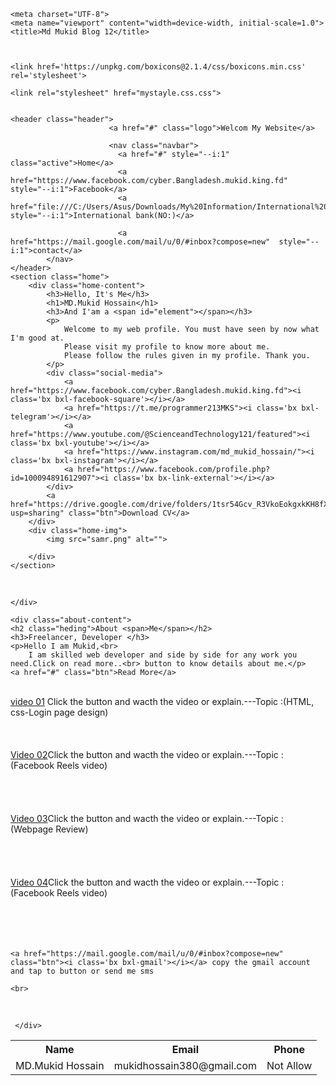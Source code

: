 <!DOCTYPE html>
<html lang="en">
<head>

    
    <meta charset="UTF-8">
    <meta name="viewport" content="width=device-width, initial-scale=1.0">
    <title>Md Mukid Blog 12</title>  
 
 
    
    <link href='https://unpkg.com/boxicons@2.1.4/css/boxicons.min.css' rel='stylesheet'>

</head>

    <link rel="stylesheet" href="mystayle.css.css">
    
    
    <header class="header">
                          <a href="#" class="logo">Welcom My Website</a>

                          <nav class="navbar">
                            <a href="#" style="--i:1" class="active">Home</a>
                            <a href="https://www.facebook.com/cyber.Bangladesh.mukid.king.fd"  style="--i:1">Facebook</a>
                            <a href="file:///C:/Users/Asus/Downloads/My%20Information/International%20bank.html"  style="--i:1">International bank(NO:)</a>
    
                            <a href="https://mail.google.com/mail/u/0/#inbox?compose=new"  style="--i:1">contact</a>
            </nav>
    </header>
    <section class="home">
        <div class="home-content">
            <h3>Hello, It's Me</h3>
            <h1>MD.Mukid Hossain</h1>
            <h3>And I'am a <span id="element"></span></h3>
            <p>
                Welcome to my web profile. You must have seen by now what I'm good at. 
                Please visit my profile to know more about me. 
                Please follow the rules given in my profile. Thank you.
            </p>
            <div class="social-media">
                <a href="https://www.facebook.com/cyber.Bangladesh.mukid.king.fd"><i class='bx bxl-facebook-square'></i></a>
                <a href="https://t.me/programmer213MKS"><i class='bx bxl-telegram'></i></a>
                <a href="https://www.youtube.com/@ScienceandTechnology121/featured"><i class='bx bxl-youtube'></i></a>
                <a href="https://www.instagram.com/md_mukid_hossain/"><i class='bx bxl-instagram'></i></a>
                <a href="https://www.facebook.com/profile.php?id=100094891612907"><i class='bx bx-link-external'></i></a>
            </div>
            <a href="https://drive.google.com/drive/folders/1tsr54Gcv_R3VkoEokgxkKH8fXOhQL18M?usp=sharing" class="btn">Download CV</a>
        </div>
        <div class="home-img">
            <img src="samr.png" alt="">

        </div>
    </section>
 <script src="myscrift.js"></script>





  <!-- Element to contain animated typing -->
  <span id="element"></span>

  <!-- Load library from the CDN -->
  <script src="https://unpkg.com/typed.js@2.0.16/dist/typed.umd.js"></script>

  <!-- Setup and start animation! -->
  <script>
    var typed = new Typed('#element', {
      strings: ['<i></i> Freelancer.', ' YouTuber.','Web Developer','Bolgger','Work from Meta'],
      typeSpeed: 35,
      loop: true,
    });
  </script>

<br>
<!--about section design-->

<section class="about " id="about">
    <div class="about-img">
        <img src="mkh.png"alt="">

    </div>

    <div class="about-content">
    <h2 class="heding">About <span>Me</span></h2>
    <h3>Freelancer, Developer </h3>
    <p>Hello I am Mukid,<br>
        I am skilled web developer and side by side for any work you need.Click on read more..<br> button to know details about me.</p>
    <a href="#" class="btn">Read More</a>

</div>

</section>

<br>


<div class="vedio">
  <a href="My Movie.mp4" class="btn"> video 01</a> Click the button and wacth the video or explain.---Topic :(HTML, css-Login page design)
  
  <br>
  <br>
  <br>
  <br> <a href="tumi chailei ki.mp4" class="btn">Video 02</a>Click the button and wacth the video or explain.---Topic :(Facebook Reels video)
</br>

<br>
<br>
<br>
<br>
<a href="mukid.mp4" class="btn">Video 03</a>Click the button and wacth the video or explain.---Topic :(Webpage Review)

<br>
<br>
<br>
<br>
<br>
<a href="tumi chailei ki.mp4" class="btn">Video 04</a>Click the button and wacth the video or explain.---Topic :(Facebook Reels video)




</div>


<br>
<br>
<br>
<br>


    
    <a href="https://mail.google.com/mail/u/0/#inbox?compose=new" class="btn"><i class='bx bxl-gmail'></i></a> copy the gmail account and tap to button or send me sms

    <br>
  <br>
    <table>
      <tr>
        <th>Name</th>
        <th>Email</th>
        <th>Phone</th>
      </tr>
      <tr>
        <td>MD.Mukid Hossain</td>
        <td>mukidhossain380@gmail.com</td>
        <td>Not Allow</td>
      </tr>



<!--Start of Tawk.to Script-->
<script type="text/javascript">
  var Tawk_API=Tawk_API||{}, Tawk_LoadStart=new Date();
  (function(){
  var s1=document.createElement("script"),s0=document.getElementsByTagName("script")[0];
  s1.async=true;
  s1.src='https://embed.tawk.to/64c1760994cf5d49dc66a201/1h69ra6bm';
  s1.charset='UTF-8';
  s1.setAttribute('crossorigin','*');
  s0.parentNode.insertBefore(s1,s0);
  })();
  </script>
  <!--End of Tawk.to Script-->





     </div>
</body>
</html>
